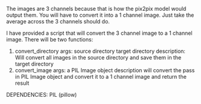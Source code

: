 The images are 3 channels because that is how the pix2pix model would output them.
You will have to convert it into a 1 channel image. Just take the average across the
3 channels should do.

I have provided a script that will convert the 3 channel image to a 1 channel image. There will be two functions:
1. convert_directory
    args: 
        source directory
        target directory
    description:
        Will convert all images in the source directory and save them in the target directory
2. convert_image
    args:
        a PIL Image object
    description will convert the pass in PIL Image object and convert it to a 1 channel image and return the result

DEPENDENCIES:
    PIL (pillow)